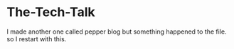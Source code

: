 # The-Tech-Talk
I made another one called pepper blog but something happened to the file. so I restart with this.
